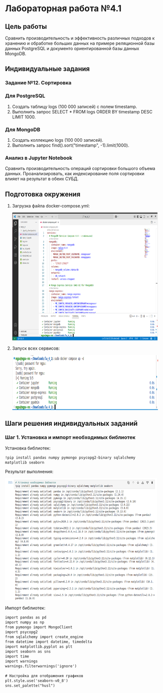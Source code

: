 # Лабораторная работа №4.1
## Цель работы
Сравнить производительность и эффективность различных подходов к хранению и обработке больших данных на примере реляционной базы данных PostgreSQL и документо ориентированной базы данных MongoDB.
## Индивидуальные задания
### Задание №12. Сортировка
### Для PostgreSQL
1. Создать таблицу logs (100 000 записей) с полем timestamp.
2. Выполнить запрос SELECT * FROM logs ORDER BY timestamp DESC LIMIT 1000.
### Для MongoDB
1. Создать коллекцию logs (100 000 записей).
2. Выполнить запрос find().sort("timestamp", -1).limit(1000).
### Анализ в Jupyter Notebook
Сравнить производительность операций сортировки большого объема данных. Проанализировать, как индексирование поля сортировки влияет на результат в обеих СУБД.

## Подготовка окружения
1. Загрузка файла docker-compose.yml:
   
   <img width="700" height="420" alt="image" src="images/Снимок%20экрана%202025-10-19%20151628.png" />

2. Запуск всех сервисов:

   <img width="880" height="180" alt="image" src="images/Снимок%20экрана%202025-10-19%20152151.png" />

## Шаги решения индивидуальных заданий

### Шаг 1. Установка и импорт необходимых библиотек

Установка библиотек:
```
!pip install pandas numpy pymongo psycopg2-binary sqlalchemy matplotlib seaborn
```

Результат выполнения:

   <img width="660" height="400" alt="image" src="images/Снимок%20экрана%202025-10-19%20172632.png" />

Импорт библиотек:
```
import pandas as pd
import numpy as np
from pymongo import MongoClient
import psycopg2
from sqlalchemy import create_engine
from datetime import datetime, timedelta
import matplotlib.pyplot as plt
import seaborn as sns
import time
import warnings
warnings.filterwarnings('ignore')

# Настройка для отображения графиков
plt.style.use('seaborn-v0_8')
sns.set_palette("husl")
```
